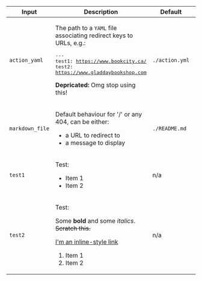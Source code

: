 |Input|Description|Default|Required|
|-----|-----------|-------|:------:|
|`action_yaml`|<p>The path to a <code>YAML</code> file associating redirect keys to URLs, e.g.:</p><pre>---<br />test1: https://www.bookcity.ca/<br />test2: https://www.gladdaybookshop.com<br /></pre><p><strong>Depricated:</strong> Omg stop using this!</p>|`./action.yml`|no|
|`markdown_file`|<p>Default behaviour for '/' or any 404, can be either:</p><ul><li>a URL to redirect to</li><li>a message to display</li></ul>|`./README.md`|no|
|`test1`|<p>Test:</p><ul><li>Item 1</li><li>Item 2</li></ul>|n/a|no|
|`test2`|<p>Test:</p><p>Some <strong>bold</strong> and some <em>italics</em>. ~~Scratch this.~~</p><p><a href="https://www.google.com">I'm an inline-style link</a></p><ol><li>Item 1</li><li>Item 2</li></ol>|n/a|no|
